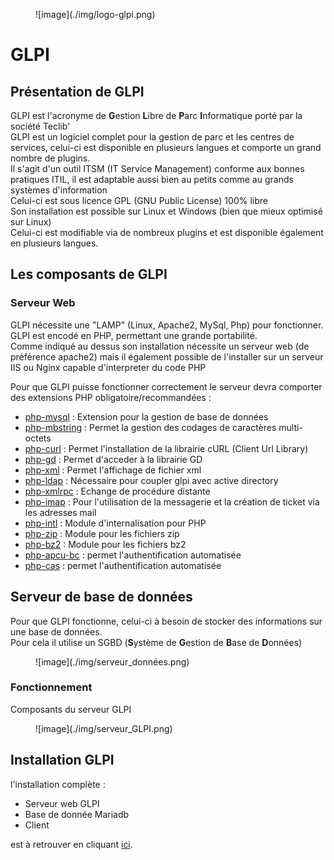 <figure markdown=1>
![image](./img/logo-glpi.png)
</figure>

# GLPI

## Présentation de GLPI

GLPI est l'acronyme de **G**estion **L**ibre de **P**arc **I**nformatique porté par la société Teclib'  
GLPI est un logiciel complet pour la gestion de parc et les centres de services, celui-ci est disponible en plusieurs langues et comporte un grand nombre de plugins.  
Il s'agit d'un outil ITSM (IT Service Management) conforme aux bonnes pratiques ITIL, il est adaptable aussi bien au petits comme au grands systèmes d'information  
Celui-ci est sous licence GPL (GNU Public License) 100% libre  
Son installation est possible sur Linux et Windows (bien que mieux optimisé sur Linux)  
Celui-ci est modifiable via de nombreux plugins et est disponible également en plusieurs langues.  


## Les composants de GLPI

### Serveur Web

GLPI nécessite une "LAMP" (Linux, Apache2, MySql, Php) pour fonctionner.  
GLPI est encodé en PHP, permettant une grande portabilité.  
Comme indiqué au dessus son installation nécessite un serveur web (de préférence apache2) mais il également possible de l'installer sur un serveur IIS ou Nginx capable d'interpreter du code PHP  

Pour que GLPI puisse fonctionner correctement le serveur devra comporter des extensions PHP obligatoire/recommandées :  

- <u>php-mysql</u> : Extension pour la gestion de base de données  
- <u>php-mbstring</u> : Permet la gestion des codages de caractères multi-octets  
- <u>php-curl</u> : Permet l'installation de la librairie cURL (Client Url Library)  
- <u>php-gd</u> : Permet d'acceder à la librairie GD  
- <u>php-xml</u> : Permet l'affichage de fichier xml  
- <u>php-ldap</u> : Nécessaire pour coupler glpi avec active directory  
- <u>php-xmlrpc</u> : Echange de procédure distante  
- <u>php-imap</u> : Pour l'utilisation de la messagerie et la création de ticket via les adresses mail  
- <u>php-intl</u> : Module d'internalisation pour PHP  
- <u>php-zip</u> : Module pour les fichiers zip  
- <u>php-bz2</u> : Module pour les fichiers bz2  
- <u>php-apcu-bc</u> : permet l'authentification automatisée  
- <u>php-cas</u> : permet l'authentification automatisée  

## Serveur de base de données

Pour que GLPI fonctionne, celui-ci à besoin de stocker des informations sur une base de données.  
Pour cela il utilise un SGBD (**S**ystème de **G**estion de **B**ase de **D**onnées)  

<figure markdown=1>
![image](./img/serveur_données.png)
</figure>

### Fonctionnement

Composants du serveur GLPI

<figure markdown=1>
![image](./img/serveur_GLPI.png)
</figure>

## Installation GLPI

l'installation complète :  

- Serveur web GLPI  
- Base de donnée Mariadb  
- Client  

est à retrouver en cliquant [ici](./Procédure/installation_glpi.md).  